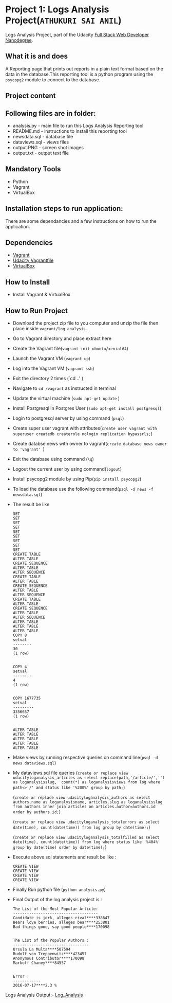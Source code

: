 # Project 1: Logs Analysis Project(`ATHUKURI SAI ANIL`)

Logs Analysis Project, part of the Udacity [Full Stack Web Developer Nanodegree](https://www.udacity.com/).

## What it is and does

A Reporting page that prints out reports in a plain text format based on the data in the database.This reporting tool is a python program using the `psycopg2` module to connect to the database.

## Project content

## Following files are in folder:

- analysis.py - main file to run this Logs Analysis Reporting tool
- README.md - instructions to install this reporting tool
- newsdata.sql - database file
- dataviews.sql - views files
- output.PNG - screen shot images
- output.txt - output text file

## Mandatory Tools

- Python
- Vagrant
- VirtualBox

## Installation steps to run application:

There are some dependancies and a few instructions on how to run the application.

## Dependencies

- [Vagrant](https://www.vagrantup.com/)
- [Udacity Vagrantfile](https://github.com/udacity/fullstack-nanodegree-vm)
- [VirtualBox](https://www.virtualbox.org/wiki/Downloads)

## How to Install
- Install Vagrant & VirtualBox

## How to Run Project

- Download the project zip file to you computer and unzip the file then place inside `vagrant/log_analysis`.
- Go to Vagrant directory and place extract here
- Create the Vagrant file(`vagrant init ubuntu/xenial64`)
- Launch the Vagrant VM (`vagrant up`)
- Log into the Vagrant VM (`vagrant ssh`)
- Exit the directory 2 times (`cd ..' )
- Navigate to `cd /vagrant` as instructed in terminal
- Update the virtual machine (`sudo apt-get update` )
- Install Postgresql in Postgres User (`sudo apt-get install postgresql`)
- Login to postgresql server by using command (`psql`)
- Create super user vagrant with attributes(`create user vagrant with superuser createdb createrole nologin replication bypassrls;`)
- Create databse news with owner to vagrant(`create database news owner to 'vagrant' `)
- Exit the database using command (`\q`)
- Logout the current user by using command(`logout`)
- Install psycopg2 module by using Pip(`pip install psycopg2`)
- To load the database use the following command(`psql -d news -f newsdata.sql`)
- The result be like
	```
	SET
	SET
	SET
	SET
	SET
	SET
	SET
	SET
	SET
	CREATE TABLE
	ALTER TABLE
	CREATE SEQUENCE
	ALTER TABLE
	ALTER SEQUENCE
	CREATE TABLE
	ALTER TABLE
	CREATE SEQUENCE
	ALTER TABLE
	ALTER SEQUENCE
	CREATE TABLE
	ALTER TABLE
	CREATE SEQUENCE
	ALTER TABLE
	ALTER SEQUENCE
	ALTER TABLE
	ALTER TABLE
	ALTER TABLE
	COPY 8
	setval
	--------
	30
	(1 row)

	
	COPY 4
	setval
	--------
	4
	(1 row)

	
	COPY 1677735
	setval
	---------
	3356657
	(1 row)


	ALTER TABLE
	ALTER TABLE
	ALTER TABLE
	ALTER TABLE
	ALTER TABLE	
	```
- Make views by running respective queries on command line(`psql -d news dataviews.sql`)
- My dataviews.sql file queries 
	(`create or replace view udacityloganalysis_articles as select replace(path,'/article/','') as loganalysisslug, 
	count(*) as loganalysisviews from log where path<>'/' and status like '%200%' group by path;`)
	
	(`create or replace view udacityloganalysis_authors as select authors.name as loganalysisname, articles.slug as loganalysisslug from authors inner join articles on articles.author=authors.id order by authors.id;`)
	
	(`create or replace view udacityloganalysis_totalerrors as select date(time), count(date(time)) from log group by date(time);`)
	
	(`create or replace view udacityloganalysis_totalfilled as select date(time), count(date(time)) from log where status like '%404%' group by date(time) order by date(time);`)
	
- Execute above sql statements and result be like : 
	```
	CREATE VIEW
	CREATE VIEW
	CREATE VIEW
	CREATE VIEW
	```
- Finally Run python file (`python analysis.py`)
- Final Output of the log analysis project is :
	```
	The List of the Most Popular Article:
	-------------------------------------
	Candidate is jerk, alleges rival****338647
	Bears love berries, alleges bear****253801
	Bad things gone, say good people****170098


	The List of the Popular Authors :
	---------------------------------
	Ursula La Multa****507594
	Rudolf von Treppenwitz****423457
	Anonymous Contributor****170098
	Markoff Chaney****84557


	Error :
	------------
	2016-07-17****2.3 %
	```

Logs Analysis Output:-
[Log_Analysis]()
